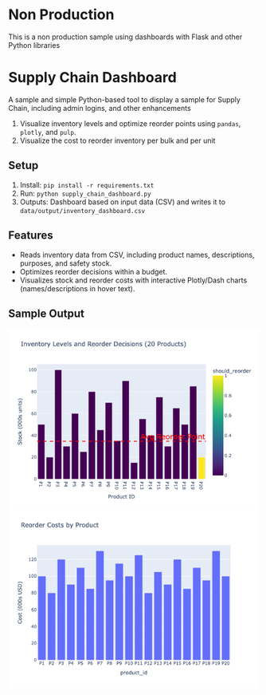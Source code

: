 # Non Production
This is a non production sample using dashboards with Flask and other Python libraries

# Supply Chain Dashboard
A sample and simple Python-based tool to display a sample for Supply Chain, including admin logins, and other enhancements
1. Visualize inventory levels and optimize reorder points using `pandas`, `plotly`, and `pulp`.
2. Visualize the cost to reorder inventory per bulk and per unit

## Setup
1. Install: `pip install -r requirements.txt`
2. Run: `python supply_chain_dashboard.py`
3. Outputs: Dashboard based on input data (CSV) and writes it to `data/output/inventory_dashboard.csv`

## Features
- Reads inventory data from CSV, including product names, descriptions, purposes, and safety stock.
- Optimizes reorder decisions within a budget.
- Visualizes stock and reorder costs with interactive Plotly/Dash charts (names/descriptions in hover text).

## Sample Output
![Stock Dashboard](data/images/outputdashboards/2025-10-02/inventory_dashboard.png)
![Reorder Costs](data/images/outputdashboards/2025-10-02/cost-to-reorder.png)
